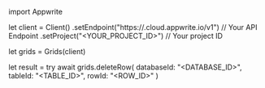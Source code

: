 import Appwrite

let client = Client()
    .setEndpoint("https://<REGION>.cloud.appwrite.io/v1") // Your API Endpoint
    .setProject("<YOUR_PROJECT_ID>") // Your project ID

let grids = Grids(client)

let result = try await grids.deleteRow(
    databaseId: "<DATABASE_ID>",
    tableId: "<TABLE_ID>",
    rowId: "<ROW_ID>"
)

